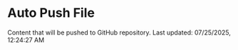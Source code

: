 # Auto Push File

Content that will be pushed to GitHub repository.
Last updated: 07/25/2025, 12:24:27 AM